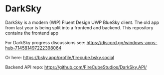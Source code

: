 # DarkSky

DarkSky is a modern (WIP) Fluent Design UWP BlueSky client. The old app from last year is being split into a frontend and backend. This repository contains the frontend app

For DarkSky progress discussions see: https://discord.gg/windows-apps-hub-714581497222398064

Or here: https://bsky.app/profile/firecube.bsky.social

Backend API repo: https://github.com/FireCubeStudios/DarkSky.API/
